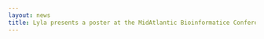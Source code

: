 ```yaml
---
layout: news
title: Lyla presents a poster at the MidAtlantic Bioinformatice Conference on Gene count normalization in single-cell imaging-based spatially resolved transcriptomics. 
---
```

